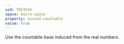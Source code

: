 ```yaml
---
uid: T023536
space: baire-space
property: second-countable
value: true
---
```

Use the countable base induced from the real numbers.

